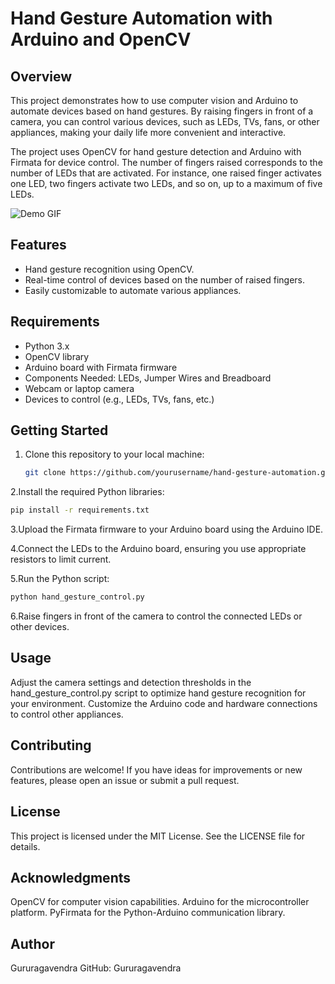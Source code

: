 # Hand Gesture Automation with Arduino and OpenCV

## Overview
This project demonstrates how to use computer vision and Arduino to automate devices based on hand gestures. By raising fingers in front of a camera, you can control various devices, such as LEDs, TVs, fans, or other appliances, making your daily life more convenient and interactive.

The project uses OpenCV for hand gesture detection and Arduino with Firmata for device control. The number of fingers raised corresponds to the number of LEDs that are activated. For instance, one raised finger activates one LED, two fingers activate two LEDs, and so on, up to a maximum of five LEDs.

![Demo GIF](link_to_demo.gif)  <!-- Add a GIF or screenshot here -->

## Features
- Hand gesture recognition using OpenCV.
- Real-time control of devices based on the number of raised fingers.
- Easily customizable to automate various appliances.

## Requirements
- Python 3.x
- OpenCV library
- Arduino board with Firmata firmware
- Components Needed: LEDs, Jumper Wires and Breadboard
- Webcam or laptop camera
- Devices to control (e.g., LEDs, TVs, fans, etc.)

## Getting Started
1. Clone this repository to your local machine:
   ```bash
   git clone https://github.com/yourusername/hand-gesture-automation.git
   ```
2.Install the required Python libraries:

   ```bash
   pip install -r requirements.txt
   ```

3.Upload the Firmata firmware to your Arduino board using the Arduino IDE.

4.Connect the LEDs to the Arduino board, ensuring you use appropriate resistors to limit current.

5.Run the Python script:

```bash
python hand_gesture_control.py
```
6.Raise fingers in front of the camera to control the connected LEDs or other devices.

## Usage
Adjust the camera settings and detection thresholds in the hand_gesture_control.py script to optimize hand gesture recognition for your environment.
Customize the Arduino code and hardware connections to control other appliances.

## Contributing
Contributions are welcome! If you have ideas for improvements or new features, please open an issue or submit a pull request.

## License
This project is licensed under the MIT License. See the LICENSE file for details.

## Acknowledgments
OpenCV for computer vision capabilities.
Arduino for the microcontroller platform.
PyFirmata for the Python-Arduino communication library.

## Author
Gururagavendra
GitHub: Gururagavendra
